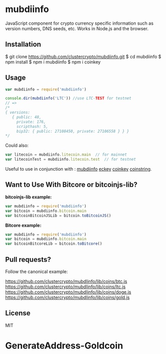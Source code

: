 mubdiinfo
=========
JavaScript component for crypto currency specific information such as version numbers, DNS seeds, etc.
Works in Node.js and the browser.


Installation
------------
$ git clone https://github.com/clustercrypto/mubdiinfo.git
$ cd mubdiinfo
$ npm install
$ npm i mubdiinfo
$ npm i coinkey

Usage
-----

```js
var mubdiinfo = require('mubdiinfo')

console.dir(mubdiinfo('LTC')) //use LTC-TEST for testnet
// =>
/*
{ versions:
   { public: 48,
     private: 176,
     scripthash: 5,
     bip32: { public: 27108450, private: 27106558 } } }
*/
```

Could also:
```js
var litecoin = mubdiinfo.litecoin.main  // for mainnet
var litecoinTest = mubdiinfo.litecoin.test  // for testnet
```

Useful to use in conjunction with :
[mubdiinfo](https://github.com/clustercrypto/mubdiinfo)
[eckey](https://github.com/clustercrypto/eckey)
[coinkey](https://github.com/clustercrypto/coinkey)
[coinstring](https://github.com/clustercrypto/coinstring).

Want to Use With Bitcore or bitcoinjs-lib?
-----------------------------------------
**bitcoinjs-lib example:**

```js
var mubdiinfo = require('mubdiinfo')
var bitcoin = mubdiinfo.bitcoin.main
var bitcoinBitcoinJSLib = bitcoin.toBitcoinJS()
```

**Bitcore example:**

```js
var mubdiinfo = require('mubdiinfo')
var bitcoin = mubdiinfo.bitcoin.main
var bitcoinBitcoreLib = bitcoin.toBitcore()
```


Pull requests?
--------------
Follow the canonical example:

   https://github.com/clustercrypto/mubdIinfo/lib/coins/btc.js
   https://github.com/clustercrypto/mubdIinfo/lib/coins/ltc.js
   https://github.com/clustercrypto/mubdIinfo/lib/coins/doge.js
   https://github.com/clustercrypto/mubdIinfo/lib/coins/gold.js


License
-------
MIT
# GenerateAddress-Goldcoin
